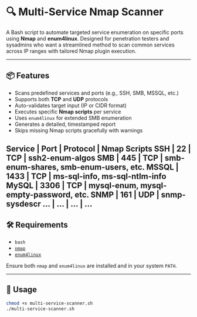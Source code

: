 # 🔍 Multi-Service Nmap Scanner

A Bash script to automate targeted service enumeration on specific ports using **Nmap** and **enum4linux**. Designed for penetration testers and sysadmins who want a streamlined method to scan common services across IP ranges with tailored Nmap plugin execution.

---

## 📦 Features

- Scans predefined services and ports (e.g., SSH, SMB, MSSQL, etc.)
- Supports both **TCP** and **UDP** protocols
- Auto-validates target input (IP or CIDR format)
- Executes specific **Nmap scripts** per service
- Uses `enum4linux` for extended SMB enumeration
- Generates a detailed, timestamped report
- Skips missing Nmap scripts gracefully with warnings

Service | Port | Protocol | Nmap Scripts
SSH | 22 | TCP | ssh2-enum-algos
SMB | 445 | TCP | smb-enum-shares, smb-enum-users, etc.
MSSQL | 1433 | TCP | ms-sql-info, ms-sql-ntlm-info
MySQL | 3306 | TCP | mysql-enum, mysql-empty-password, etc.
SNMP | 161 | UDP | snmp-sysdescr
... | ... | ... | ...
---

## 🛠️ Requirements

- `bash`
- [`nmap`](https://nmap.org/)
- [`enum4linux`](https://tools.kali.org/information-gathering/enum4linux)

Ensure both `nmap` and `enum4linux` are installed and in your system `PATH`.

---

## 🚀 Usage

```bash
chmod +x multi-service-scanner.sh
./multi-service-scanner.sh

